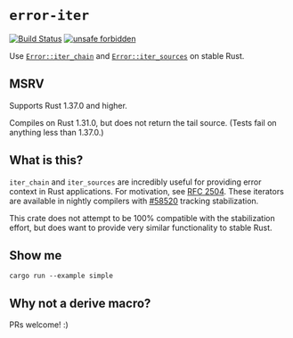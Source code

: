 # `error-iter`

[![Build Status](https://travis-ci.org/parasyte/error-iter.svg?branch=master)](https://travis-ci.org/parasyte/error-iter)
[![unsafe forbidden](https://img.shields.io/badge/unsafe-forbidden-success.svg)](https://github.com/rust-secure-code/safety-dance/)

Use [`Error::iter_chain`](https://doc.rust-lang.org/stable/std/error/trait.Error.html#method.iter_chain) and [`Error::iter_sources`](https://doc.rust-lang.org/stable/std/error/trait.Error.html#method.iter_sources) on stable Rust.

## MSRV

Supports Rust 1.37.0 and higher.

Compiles on Rust 1.31.0, but does not return the tail source. (Tests fail on anything less than 1.37.0.)

## What is this?

`iter_chain` and `iter_sources` are incredibly useful for providing error context in Rust applications. For motivation, see [RFC 2504](https://github.com/rust-lang/rfcs/blob/master/text/2504-fix-error.md). These iterators are available in nightly compilers with [#58520](https://github.com/rust-lang/rust/issues/58520) tracking stabilization.

This crate does not attempt to be 100% compatible with the stabilization effort, but does want to provide very similar functionality to stable Rust.

## Show me

`cargo run --example simple`

## Why not a derive macro?

PRs welcome! :)
